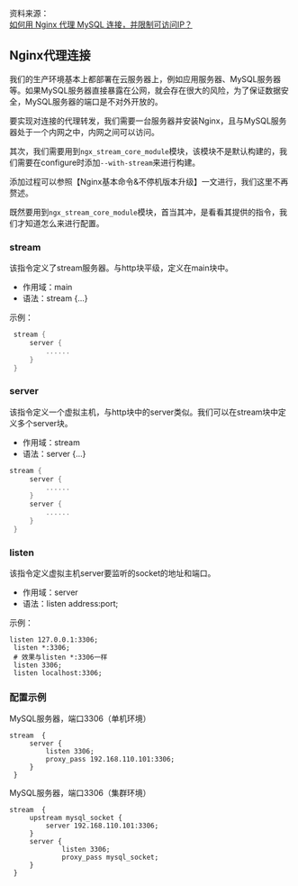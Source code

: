 资料来源：<br/>
[如何用 Nginx 代理 MySQL 连接，并限制可访问IP？](https://mp.weixin.qq.com/s/6lvKIQb4yk7uTmufr9pJ8w)

## Nginx代理连接

我们的生产环境基本上都部署在云服务器上，例如应用服务器、MySQL服务器等。如果MySQL服务器直接暴露在公网，就会存在很大的风险，为了保证数据安全，MySQL服务器的端口是不对外开放的。

要实现对连接的代理转发，我们需要一台服务器并安装Nginx，且与MySQL服务器处于一个内网之中，内网之间可以访问。

其次，我们需要用到`ngx_stream_core_module`模块，该模块不是默认构建的，我们需要在configure时添加`--with-stream`来进行构建。

添加过程可以参照【Nginx基本命令&不停机版本升级】一文进行，我们这里不再赘述。

既然要用到`ngx_stream_core_module`模块，首当其冲，是看看其提供的指令，我们才知道怎么来进行配置。

### stream

该指令定义了stream服务器。与http块平级，定义在main块中。

- 作用域：main
- 语法：stream {...}

示例：

```c
 stream {
     server {
         ......
     }
 }
```

### server

该指令定义一个虚拟主机，与http块中的server类似。我们可以在stream块中定义多个server块。

- 作用域：stream
- 语法：server {...}

```c
stream {
     server {
         ......
     }
     server {
         ......
     }
 }
```

### listen

该指令定义虚拟主机server要监听的socket的地址和端口。

- 作用域：server
- 语法：listen address:port;

示例：

```
listen 127.0.0.1:3306;
 listen *:3306;
 # 效果与listen *:3306一样
 listen 3306;
 listen localhost:3306;
```

### 配置示例

MySQL服务器，端口3306（单机环境）

```
stream  {
     server {
         listen 3306;
         proxy_pass 192.168.110.101:3306;
     }
 }
```
MySQL服务器，端口3306（集群环境）

```
stream  {
     upstream mysql_socket {
         server 192.168.110.101:3306;
     }
     server {
             listen 3306;
             proxy_pass mysql_socket;
     }
 }
```




